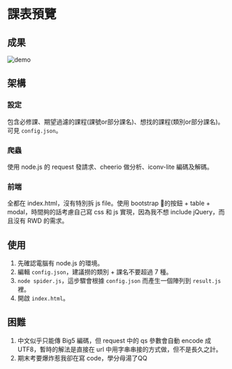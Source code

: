 # 課表預覽

## 成果
![demo](https://i.imgur.com/hjImsQB.png)

## 架構
### 設定
包含必修課、期望過濾的課程(課號or部分課名)、想找的課程(類別or部分課名)。可見 `config.json`。
### 爬蟲
使用 node.js 的 request 發請求、cheerio 做分析、iconv-lite 編碼及解碼。
### 前端
全都在 index.html，沒有特別拆 js file。使用 bootstrap 的按鈕 + table + modal，時間夠的話考慮自己寫 css 和 js 實現，因為我不想 include jQuery，而且沒有 RWD 的需求。

## 使用
1. 先確認電腦有 node.js 的環境。
2. 編輯 `config.json`，建議撈的類別 + 課名不要超過 7 種。
2. `node spider.js`，這步驟會根據 `config.json` 而產生一個陣列到 `result.js` 裡。
3. 開啟 `index.html`。

## 困難
1. 中文似乎只能傳 Big5 編碼，但 request 中的 qs 參數會自動 encode 成 UTF8，暫時的解法是直接在 url 中用字串串接的方式做，但不是長久之計。
2. 期末考要爆炸惹我卻在寫 code，學分母湯了QQ
